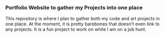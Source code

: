 ### Portfolio Website to gather my Projects into one place

This repository is where I plan to gather both my code and art projects in one place.
At the moment, it is pretty barebones that doesn't even link to any projects.
It is a fun project to work on while I am on a job hunt.
